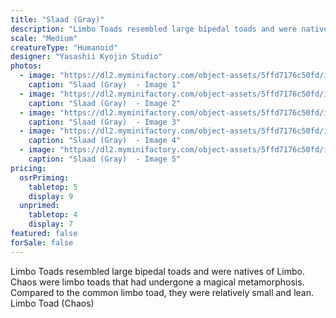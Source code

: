 ```yaml
---
title: "Slaad (Gray)"
description: "Limbo Toads resembled large bipedal toads and were natives of Limbo. Chaos were limbo toads that had undergone a magical metamorphosis. Compared to the common limbo toad, they were relatively small and lean. Limbo Toad (Chaos)"
scale: "Medium"
creatureType: "Humanoid"
designer: "Yasashii Kyojin Studio"
photos:
  - image: "https://dl2.myminifactory.com/object-assets/5ffd7176c50fd/images/720X720-slaad-gray-ps.jpg"
    caption: "Slaad (Gray)  - Image 1"
  - image: "https://dl2.myminifactory.com/object-assets/5ffd7176c50fd/images/720X720-slaad-image2.jpg"
    caption: "Slaad (Gray)  - Image 2"
  - image: "https://dl2.myminifactory.com/object-assets/5ffd7176c50fd/images/720X720-slaad-image1.jpg"
    caption: "Slaad (Gray)  - Image 3"
  - image: "https://dl2.myminifactory.com/object-assets/5ffd7176c50fd/images/720X720-slaad-image0.jpg"
    caption: "Slaad (Gray)  - Image 4"
  - image: "https://dl2.myminifactory.com/object-assets/5ffd7176c50fd/images/230X230-720x720-toad-man-leaning.jpg"
    caption: "Slaad (Gray)  - Image 5"
pricing:
  osrPriming:
    tabletop: 5
    display: 9
  unprimed:
    tabletop: 4
    display: 7
featured: false
forSale: false
---
```


Limbo Toads resembled large bipedal toads and were natives of Limbo. Chaos were limbo toads that had undergone a magical metamorphosis. Compared to the common limbo toad, they were relatively small and lean. Limbo Toad (Chaos)